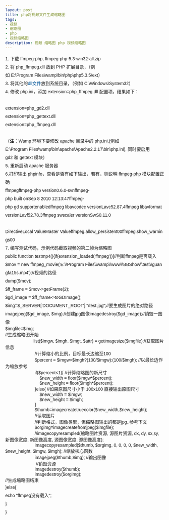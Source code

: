 ```yaml
---
layout: post
title: php将视频文件生成缩略图
tags:
- 视频
- 缩略图
- php
- 视频缩略图
description: 视频 缩略图 php 视频缩略图
---
```

 <div class="bct fc05 fc11 nbw-blog ztag"><p style="margin-top: 0px; margin-bottom: 0px; font-family: Tahoma, Arial, Helvetica, sans-serif, SimSun; line-height: 26px;"   >1.&nbsp;下载&nbsp;ffmpeg-php,&nbsp;ffmpeg-php-5.3-win32-all.zip<br></p><p style="margin-top: 0px; margin-bottom: 0px; font-family: Tahoma, Arial, Helvetica, sans-serif, SimSun; line-height: 26px;"   >2.&nbsp;将&nbsp;php_ffmpeg.dll&nbsp;放到&nbsp;PHP&nbsp;扩展目录，（例如&nbsp;E:\Program&nbsp;Files\wamp\bin\php\php5.3.5\ext）<br></p><p style="margin-top: 0px; margin-bottom: 0px; font-family: Tahoma, Arial, Helvetica, sans-serif, SimSun; line-height: 26px;"   >3.&nbsp;将其他的<a style="color: rgb(0, 85, 153); text-decoration: none;" target="_blank" rel="nofollow" href="http://wenwen.soso.com/z/Search.e?sp=Sdll%E6%96%87%E4%BB%B6&amp;ch=w.search.yjjlink&amp;cid=w.search.yjjlink"   >dll文件</a>放到系统目录，（例如&nbsp;C:\Windows\System32）<br></p><p style="margin-top: 0px; margin-bottom: 0px; font-family: Tahoma, Arial, Helvetica, sans-serif, SimSun; line-height: 26px;"   >4.&nbsp;修改&nbsp;php.ini，添加&nbsp;extension=php_ffmpeg.dll&nbsp;配置项，结果如下：<br></p><p style="margin-top: 0px; margin-bottom: 0px; font-family: Tahoma, Arial, Helvetica, sans-serif, SimSun; line-height: 26px;"   ><br>extension=php_gd2.dll<br>extension=php_gettext.dll<br>extension=php_ffmpeg.dll<br><br></p><p style="margin-top: 0px; margin-bottom: 0px; font-family: Tahoma, Arial, Helvetica, sans-serif, SimSun; line-height: 26px;"   >（<strong>注</strong>：Wamp&nbsp;环境下要修改&nbsp;apache&nbsp;目录中的&nbsp;php.ini,(例如E:\Program&nbsp;Files\wamp\bin\apache\Apache2.2.17\bin\php.ini),&nbsp;同时要启用gd2&nbsp;和&nbsp;gettext&nbsp;模块）<br></p><p style="margin-top: 0px; margin-bottom: 0px; font-family: Tahoma, Arial, Helvetica, sans-serif, SimSun; line-height: 26px;"   >5.&nbsp;重新启动&nbsp;apache&nbsp;服务器<br></p><p style="margin-top: 0px; margin-bottom: 0px; font-family: Tahoma, Arial, Helvetica, sans-serif, SimSun; line-height: 26px;"   >6.打印输出&nbsp;phpinfo，查看是否有如下输出，若有，则说明&nbsp;ffmpeg-php&nbsp;模块配置正确<br>ffmpegffmpeg-php&nbsp;version0.6.0-svnffmpeg-php&nbsp;built&nbsp;onSep&nbsp;8&nbsp;2010&nbsp;12:13:47ffmpeg-php&nbsp;gd&nbsp;supportenabledffmpeg&nbsp;libavcodec&nbsp;versionLavc52.87.4ffmpeg&nbsp;libavformat&nbsp;versionLavf52.78.3ffmpeg&nbsp;swscaler&nbsp;versionSwS0.11.0</p><p style="margin-top: 0px; margin-bottom: 0px; font-family: Tahoma, Arial, Helvetica, sans-serif, SimSun; line-height: 26px;"   >&nbsp;<br>DirectiveLocal&nbsp;ValueMaster&nbsp;Valueffmpeg.allow_persistent00ffmpeg.show_warnings00</p><p style="margin-top: 0px; margin-bottom: 0px; font-family: Tahoma, Arial, Helvetica, sans-serif, SimSun; line-height: 26px;"   >7.&nbsp;编写测试代码，示例代码截取视频的第二帧为缩略图<br>public&nbsp;function&nbsp;testmp4(){if(extension_loaded('ffmpeg')){//判断ffmpeg是否载入$mov&nbsp;=&nbsp;new&nbsp;ffmpeg_movie('E:\\Program&nbsp;Files\\wamp\\www\\BBShow\\test\\guangfa15s.mp4');//视频的路径</p><p style="margin-top: 0px; margin-bottom: 0px; font-family: Tahoma, Arial, Helvetica, sans-serif, SimSun; line-height: 26px;"   >dump($mov);</p><p style="margin-top: 0px; margin-bottom: 0px; font-family: Tahoma, Arial, Helvetica, sans-serif, SimSun; line-height: 26px;"   >$ff_frame&nbsp;=&nbsp;$mov-&gt;getFrame(2);</p><p style="margin-top: 0px; margin-bottom: 0px; font-family: Tahoma, Arial, Helvetica, sans-serif, SimSun; line-height: 26px;"   >$gd_image&nbsp;=&nbsp;$ff_frame-&gt;toGDImage();</p><p style="margin-top: 0px; margin-bottom: 0px; font-family: Tahoma, Arial, Helvetica, sans-serif, SimSun; line-height: 26px;"   >$img=$_SERVER['DOCUMENT_ROOT']."/test.jpg";//要生成图片的绝对路径imagejpeg($gd_image,&nbsp;$img);//创建jpg图像imagedestroy($gd_image);//销毁一图像</p><p style="margin-top: 0px; margin-bottom: 0px;"   ><font face="Tahoma, Arial, Helvetica, sans-serif, SimSun"   >$imgfile=$img;</font></p><p style="margin-top: 0px; margin-bottom: 0px;"   ><font face="Tahoma, Arial, Helvetica, sans-serif, SimSun"   >//生成缩略图开始</font></p><p style="margin-top: 0px; margin-bottom: 0px;"   ><font face="Tahoma, Arial, Helvetica, sans-serif, SimSun"   >&nbsp; &nbsp; &nbsp; &nbsp; &nbsp; &nbsp; &nbsp; &nbsp; &nbsp; &nbsp; &nbsp; &nbsp;list($imgw, $imgh, $imgt, $attr) = getimagesize($imgfile);//获取图片信息</font></p><p style="margin-top: 0px; margin-bottom: 0px;"   ><font face="Tahoma, Arial, Helvetica, sans-serif, SimSun"   >&nbsp; &nbsp; &nbsp; &nbsp; &nbsp; &nbsp; &nbsp; &nbsp; &nbsp; &nbsp; &nbsp; &nbsp; //计算缩小的比例，目标最长边缩至100</font></p><p style="margin-top: 0px; margin-bottom: 0px;"   ><font face="Tahoma, Arial, Helvetica, sans-serif, SimSun"   >&nbsp; &nbsp; &nbsp; &nbsp; &nbsp; &nbsp; &nbsp; &nbsp; &nbsp; &nbsp; &nbsp; &nbsp; $percent = $imgw&gt;$imgh?(100/$imgw):(100/$imgh); //以最长边作为缩放参考</font></p><p style="margin-top: 0px; margin-bottom: 0px;"   ><font face="Tahoma, Arial, Helvetica, sans-serif, SimSun"   >&nbsp; &nbsp; &nbsp; &nbsp; &nbsp; &nbsp; &nbsp; &nbsp; &nbsp; &nbsp; &nbsp; &nbsp; if($percent&lt;1){ //计算缩略图的新尺寸</font></p><p style="margin-top: 0px; margin-bottom: 0px;"   ><font face="Tahoma, Arial, Helvetica, sans-serif, SimSun"   >&nbsp; &nbsp; &nbsp; &nbsp; &nbsp; &nbsp; &nbsp; &nbsp; &nbsp; &nbsp; &nbsp; &nbsp; &nbsp; &nbsp; $new_width = floor($imgw*$percent);</font></p><p style="margin-top: 0px; margin-bottom: 0px;"   ><font face="Tahoma, Arial, Helvetica, sans-serif, SimSun"   >&nbsp; &nbsp; &nbsp; &nbsp; &nbsp; &nbsp; &nbsp; &nbsp; &nbsp; &nbsp; &nbsp; &nbsp; &nbsp; &nbsp; $new_height = floor($imgh*$percent);</font></p><p style="margin-top: 0px; margin-bottom: 0px;"   ><font face="Tahoma, Arial, Helvetica, sans-serif, SimSun"   >&nbsp; &nbsp; &nbsp; &nbsp; &nbsp; &nbsp; &nbsp; &nbsp; &nbsp; &nbsp; &nbsp; &nbsp; }else{ //如果原图尺寸小于 100x100 直接输出原图尺寸</font></p><p style="margin-top: 0px; margin-bottom: 0px;"   ><font face="Tahoma, Arial, Helvetica, sans-serif, SimSun"   >&nbsp; &nbsp; &nbsp; &nbsp; &nbsp; &nbsp; &nbsp; &nbsp; &nbsp; &nbsp; &nbsp; &nbsp; &nbsp; &nbsp; $new_width = $imgw;</font></p><p style="margin-top: 0px; margin-bottom: 0px;"   ><font face="Tahoma, Arial, Helvetica, sans-serif, SimSun"   >&nbsp; &nbsp; &nbsp; &nbsp; &nbsp; &nbsp; &nbsp; &nbsp; &nbsp; &nbsp; &nbsp; &nbsp; &nbsp; &nbsp; $new_height = $imgh;</font></p><p style="margin-top: 0px; margin-bottom: 0px;"   ><font face="Tahoma, Arial, Helvetica, sans-serif, SimSun"   >&nbsp; &nbsp; &nbsp; &nbsp; &nbsp; &nbsp; &nbsp; &nbsp; &nbsp; &nbsp; &nbsp; &nbsp; }</font></p><p style="margin-top: 0px; margin-bottom: 0px;"   ><font face="Tahoma, Arial, Helvetica, sans-serif, SimSun"   >&nbsp; &nbsp; &nbsp; &nbsp; &nbsp; &nbsp; &nbsp; &nbsp; &nbsp; &nbsp; &nbsp; &nbsp; $thumb=imagecreatetruecolor($new_width,$new_height); &nbsp; &nbsp; &nbsp; &nbsp;&nbsp;</font></p><p style="margin-top: 0px; margin-bottom: 0px;"   ><font face="Tahoma, Arial, Helvetica, sans-serif, SimSun"   >&nbsp; &nbsp; &nbsp; &nbsp; &nbsp; &nbsp; &nbsp; &nbsp; &nbsp; &nbsp; &nbsp; &nbsp; //读取图片</font></p><p style="margin-top: 0px; margin-bottom: 0px;"   ><font face="Tahoma, Arial, Helvetica, sans-serif, SimSun"   >&nbsp; &nbsp; &nbsp; &nbsp; &nbsp; &nbsp; &nbsp; &nbsp; &nbsp; &nbsp; &nbsp; &nbsp; //判断格式，图像类型，但缩略图输出的都是jpg..参考下文</font></p><p style="margin-top: 0px; margin-bottom: 0px;"   ><font face="Tahoma, Arial, Helvetica, sans-serif, SimSun"   >&nbsp; &nbsp; &nbsp; &nbsp; &nbsp; &nbsp; &nbsp; &nbsp; &nbsp; &nbsp; &nbsp; &nbsp; $orgimg=imagecreatefromjpeg($imgfile);</font></p><p style="margin-top: 0px; margin-bottom: 0px;"   ><font face="Tahoma, Arial, Helvetica, sans-serif, SimSun"   >&nbsp; &nbsp; &nbsp; &nbsp; &nbsp; &nbsp; &nbsp; &nbsp; &nbsp; &nbsp; &nbsp; &nbsp; //imagecopyresampled(缩略图片资源, 源图片资源, dx, dy, sx,sy, 新图像宽度, 新图像高度, 源图像宽度, 源图像高度);</font></p><p style="margin-top: 0px; margin-bottom: 0px;"   ><font face="Tahoma, Arial, Helvetica, sans-serif, SimSun"   >&nbsp; &nbsp; &nbsp; &nbsp; &nbsp; &nbsp; &nbsp; &nbsp; &nbsp; &nbsp; &nbsp; &nbsp; imagecopyresampled($thumb, $orgimg, 0, 0, 0, 0, $new_width, $new_height, $imgw, $imgh); //缩放核心函数 &nbsp; &nbsp; &nbsp; &nbsp; &nbsp; &nbsp; &nbsp; &nbsp; &nbsp; &nbsp; &nbsp; &nbsp;</font></p><p style="margin-top: 0px; margin-bottom: 0px;"   ><font face="Tahoma, Arial, Helvetica, sans-serif, SimSun"   >&nbsp; &nbsp; &nbsp; &nbsp; &nbsp; &nbsp; &nbsp; &nbsp; &nbsp; &nbsp; &nbsp; &nbsp; imagejpeg($thumb,$img); //输出图像</font></p><p style="margin-top: 0px; margin-bottom: 0px;"   ><font face="Tahoma, Arial, Helvetica, sans-serif, SimSun"   >&nbsp; &nbsp; &nbsp; &nbsp; &nbsp; &nbsp; &nbsp; &nbsp; &nbsp; &nbsp; &nbsp; &nbsp; &nbsp;//销毁资源 &nbsp;&nbsp;</font></p><p style="margin-top: 0px; margin-bottom: 0px;"   ><font face="Tahoma, Arial, Helvetica, sans-serif, SimSun"   >&nbsp; &nbsp; &nbsp; &nbsp; &nbsp; &nbsp; &nbsp; &nbsp; &nbsp; &nbsp; &nbsp; &nbsp; imagedestroy($thumb);</font></p><p style="margin-top: 0px; margin-bottom: 0px;"   ><font face="Tahoma, Arial, Helvetica, sans-serif, SimSun"   >&nbsp; &nbsp; &nbsp; &nbsp; &nbsp; &nbsp; &nbsp; &nbsp; &nbsp; &nbsp; &nbsp; &nbsp; imagedestroy($orgimg);</font></p><p style="margin-top: 0px; margin-bottom: 0px;"   ><font face="Tahoma, Arial, Helvetica, sans-serif, SimSun"   >//生成缩略图结束</font></p><p style="margin-top: 0px; margin-bottom: 0px; font-family: Tahoma, Arial, Helvetica, sans-serif, SimSun; line-height: 26px;"   >}else{</p><p style="margin-top: 0px; margin-bottom: 0px; font-family: Tahoma, Arial, Helvetica, sans-serif, SimSun; line-height: 26px;"   >echo&nbsp;"ffmpeg没有载入";</p><p style="margin-top: 0px; margin-bottom: 0px; font-family: Tahoma, Arial, Helvetica, sans-serif, SimSun; line-height: 26px;"   >}</p><p style="margin-top: 0px; margin-bottom: 0px; font-family: Tahoma, Arial, Helvetica, sans-serif, SimSun; line-height: 26px;"   >}&nbsp;&nbsp;</p><p style="margin-top: 0px; margin-bottom: 0px; font-family: Tahoma, Arial, Helvetica, sans-serif, SimSun; line-height: 26px;"   ><br></p><wbr></div>